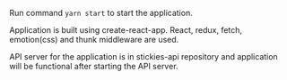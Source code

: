 Run command `yarn start` to start the application.

Application is built using create-react-app. React, redux, fetch, emotion(css) and thunk middleware are used.

API server for the application is in stickies-api repository and application will be functional after starting the API server.
